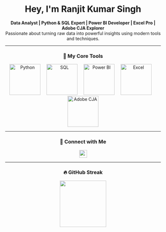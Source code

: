 <h1 align="center">Hey, I'm Ranjit Kumar Singh</h1>

<p align="center">
  <strong>Data Analyst | Python & SQL Expert | Power BI Developer | Excel Pro | Adobe CJA Explorer</strong><br />
  Passionate about turning raw data into powerful insights using modern tools and techniques.
</p>

---

<!-- Skills Section -->
<h3 align="center">💼 My Core Tools</h3>
<div align="center">
  <img src="https://media.giphy.com/media/qgQUggAC3Pfv687qPC/giphy.gif" height="100" alt="Python" />
  <img width="12" />
  <img src="https://marlinbluetech.com/assets/img/sq.gif" height="100" alt="SQL" />
  <img width="12" />
  <img src="https://miro.medium.com/v2/resize:fit:1100/format:webp/0*1G2TzNcdf6rJc5HS.gif" height="100" alt="Power BI" />
  <img width="12" />
  <img src="https://miro.medium.com/v2/format:webp/0*dfhyWoxygZej7bgV.gif" height="100" alt="Excel" />
  <img width="12" />
  <img src="https://jimalytics.com/wp-content/uploads/2022/07/AEP-Schema-Basics.gif" height="100" alt="Adobe CJA" />
</div>

---

<!-- Social Links -->
<h3 align="center">🔗 Connect with Me</h3>
<div align="center">
  <a href="https://www.linkedin.com/in/ranjit-kumar-singh-1a69701a6/" target="_blank">
    <img src="https://img.shields.io/static/v1?message=LinkedIn&logo=linkedin&label=&color=0077B5&logoColor=white&labelColor=&style=for-the-badge" height="25" />
  </a>
</div>

---

<!-- GitHub Streak Stats -->
<h3 align="center">🔥 GitHub Streak</h3>
<div align="center">
  <img src="https://streak-stats.demolab.com?user=Ranjit933&locale=en&mode=daily&theme=dracula&hide_border=false&border_radius=5" height="150" />
</div>
